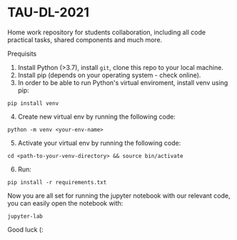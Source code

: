 # TAU-DL-2021
Home work repository for students collaboration, including all code practical tasks, shared components and much more.

Prequisits
1. Install Python (>3.7), install `git`, clone this repo to your local machine. 
2. Install pip (depends on your operating system - check online).
3. In order to be able to run Python's virtual enviroment, install venv using pip: 
```
pip install venv
```
4. Create new virtual env by running the following code:
```
python -m venv <your-env-name>
```
5. Activate your virtual env by running the following code:
```
cd <path-to-your-venv-directory> && source bin/activate
```
6. Run:

```
pip install -r requirements.txt
```

Now you are all set for running the jupyter notebook with our relevant code, you can easily open the notebook with:
```
jupyter-lab
```

Good luck (:
